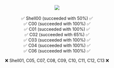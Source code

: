 <h1 align="center">
    <img src="https://readme-typing-svg.herokuapp.com/?font=Righteous&size=35&center=true&vCenter=true&width=500&height=70&duration=4000&lines=My+42+Piscine+progress+...+;" />
</h1>

<div align="center">

✅ Shell00 (succeeded with 50%) ✅
<br/>
✅ C00 (succeeded with 100%) ✅
<br/>
✅ C01 (succeeded with 100%) ✅
<br/>
✅ C02 (succeeded with 65%) ✅
<br/>
✅ C03 (succeeded with 100%) ✅
<br/>
✅ C04 (succeeded with 100%) ✅
<br/>
✅ C06 (succeeded with 100%) ✅

❌ Shell01, C05, C07, C08, C09, C10, C11, C12, C13 ❌

 </div>
